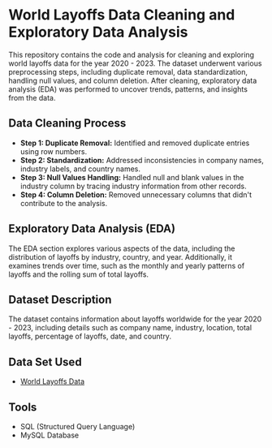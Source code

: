 # World Layoffs Data Cleaning and Exploratory Data Analysis

This repository contains the code and analysis for cleaning and exploring world layoffs data for the year 2020 - 2023. The dataset underwent various preprocessing steps, including duplicate removal, data standardization, handling null values, and column deletion. After cleaning, exploratory data analysis (EDA) was performed to uncover trends, patterns, and insights from the data.

## Data Cleaning Process
- **Step 1: Duplicate Removal:** Identified and removed duplicate entries using row numbers.
- **Step 2: Standardization:** Addressed inconsistencies in company names, industry labels, and country names.
- **Step 3: Null Values Handling:** Handled null and blank values in the industry column by tracing industry information from other records.
- **Step 4: Column Deletion:** Removed unnecessary columns that didn't contribute to the analysis.

## Exploratory Data Analysis (EDA)
The EDA section explores various aspects of the data, including the distribution of layoffs by industry, country, and year. Additionally, it examines trends over time, such as the monthly and yearly patterns of layoffs and the rolling sum of total layoffs.

## Dataset Description
The dataset contains information about layoffs worldwide for the year 2020 - 2023, including details such as company name, industry, location, total layoffs, percentage of layoffs, date, and country.

## Data Set Used
- [World Layoffs Data](layoffs.csv)

## Tools
- SQL (Structured Query Language)
- MySQL Database
